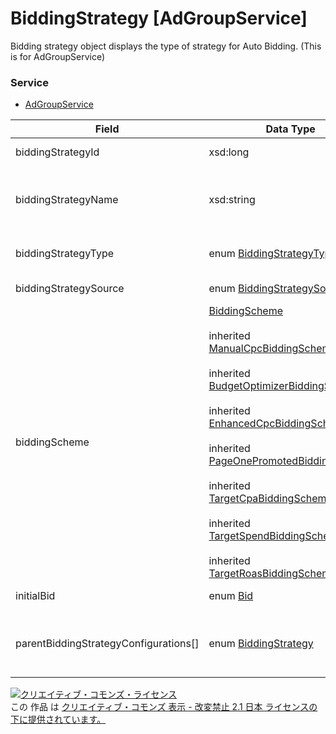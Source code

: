 # BiddingStrategy [AdGroupService]
Bidding strategy object displays the type of strategy for Auto Bidding. (This is for AdGroupService)
### Service
+ [AdGroupService](../services/AdGroupService.md)

| Field | Data Type | Description | ADD | SET | REMOVE | 
|---|---|---|---|---|---|
| biddingStrategyId| xsd:long| Auto bidding ID.| Opt| Opt<br>                        (updatable)| ─ |
| biddingStrategyName| xsd:string| Auto bidding name. (Can set up to 50 characters.)| ─| ─| ─ |
| biddingStrategyType| enum <a href="../data/BiddingStrategyType.md">BiddingStrategyType</a>| Auto bidding type.| Opt| Opt<br>                     (updatable)| ─ |
| biddingStrategySource| enum <a href="../data/BiddingStrategySource.md">BiddingStrategySource</a>| Bidding source.| ─| ─| ─ |
| biddingScheme| <a href="../data/BiddingScheme_BiddingStrategy.md">BiddingScheme</a><br><br> inherited <a href="../data/ManualCpcBiddingScheme.md">ManualCpcBiddingScheme</a><br><br> inherited <a href="../data/BudgetOptimizerBiddingScheme.md">BudgetOptimizerBiddingScheme </a><br><br> inherited <a href="../data/EnhancedCpcBiddingScheme_nonBiddingStrategy.md">EnhancedCpcBiddingScheme</a><br><br> inherited <a href="../data/PageOnePromotedBiddingScheme_nonBiddingStrategy.md">PageOnePromotedBiddingScheme </a><br><br> inherited <a href="../data/TargetCpaBiddingScheme_nonBiddingStrategy.md">TargetCpaBiddingScheme</a><br><br> inherited <a href="../data/TargetSpendBiddingScheme_nonBiddingStrategy.md">TargetSpendBiddingScheme</a><br><br> inherited <a href="../data/TargetRoasBiddingScheme_nonBiddingStrategy.md">TargetRoasBiddingScheme</a>| Auto bidding details| ─| ─| ─ |
| initialBid| enum <a href="../data/Bid_AdGroup.md">Bid</a>| Bids.| Opt| Opt<br>                     (updatable)| ─ |
| parentBiddingStrategyConfigurations[]| enum <a href="../data/BiddingStrategy_AdGroup.md">BiddingStrategy</a>| Bidding optimization setting (Upper entity)| ─| ─| ─ |
<a rel="license" href="http://creativecommons.org/licenses/by-nd/2.1/jp/"><img alt="クリエイティブ・コモンズ・ライセンス" style="border-width:0" src="https://i.creativecommons.org/l/by-nd/2.1/jp/88x31.png" /></a><br />この 作品 は <a rel="license" href="http://creativecommons.org/licenses/by-nd/2.1/jp/">クリエイティブ・コモンズ 表示 - 改変禁止 2.1 日本 ライセンスの下に提供されています。</a>
